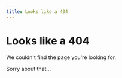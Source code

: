 ```yaml
---
title: Looks like a 404
---
```

<div id="notfound">
    <div id="notfound-wrapper">
        <h1>Looks like a 404</h1>
        <p>We couldn't find the page you're looking for.</p>
        <p>Sorry about that...</p>
    </div>
</div>